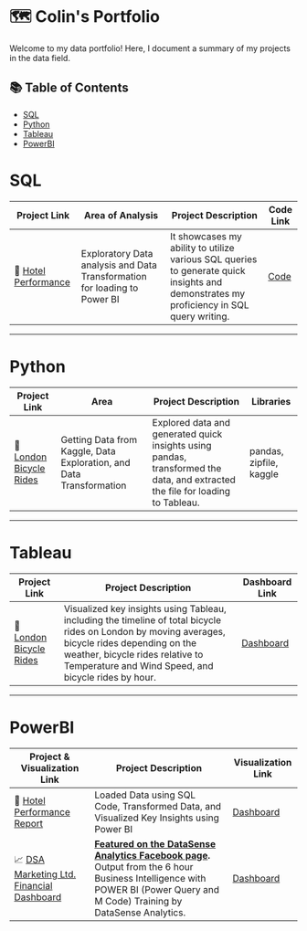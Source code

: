 # 🗺 Colin's Portfolio

Welcome to my data portfolio! Here, I document a summary of my projects in the data field. 

## 📚 Table of Contents
- [SQL](#sql)
- [Python](#python)
- [Tableau](#tableau)
- [PowerBI](#powerbi)

# SQL

| Project Link | Area of Analysis | Project Description | Code Link |
|---|---|---|---|
| 🏨 [Hotel Performance](https://github.com/colinryanx/Hotel-Performance-Project/blob/main/README.md) | Exploratory Data analysis and Data Transformation for loading to Power BI | It showcases my ability to utilize various SQL queries to generate quick insights and demonstrates my proficiency in SQL query writing. | [Code](https://github.com/colinryanx/Hotel-Performance-Project/blob/main/Hotel%20Performance%20Analysis.md)

***

# Python

| Project Link | Area | Project Description | Libraries |    
|---|---|---|---|
| 🚴 [London Bicycle Rides]() | Getting Data from Kaggle, Data Exploration, and Data Transformation | Explored data and generated quick insights using pandas, transformed the data, and extracted the file for loading to Tableau. | pandas, zipfile, kaggle

***

# Tableau

| Project Link | Project Description | Dashboard Link |
|---|---|---|
| 🚴 [London Bicycle Rides]() | Visualized key insights using Tableau, including the timeline of total bicycle rides on London by moving averages, bicycle rides depending on the weather, bicycle rides relative to Temperature and Wind Speed, and bicycle rides by hour. | [Dashboard](https://public.tableau.com/app/profile/colin.ryan.subido/viz/London_Bikes_Project_17187842296680/LondonBikeRides) |

***

# PowerBI

| Project & Visualization Link | Project Description | Visualization Link |
|---|---|---|
| 🏨 [Hotel Performance Report](https://github.com/colinryanx/Hotel-Performance-Project/blob/main/README.md) | Loaded Data using SQL Code, Transformed Data, and Visualized Key Insights using Power BI | [Dashboard](https://github.com/colinryanx/Hotel-Performance-Project/blob/main/Hotel%20Performance%20Report.pdf) |
| 📈 [DSA Marketing Ltd. Financial Dashboard](https://github.com/colinryanx/Financial-Dashboard-DataSenseAnalytics/blob/main/README.md) | **[Featured on the DataSense Analytics Facebook page](https://www.facebook.com/photo.php?fbid=237583475707496&set=pb.100083675353136.-2207520000&type=3).** Output from the 6 hour Business Intelligence with POWER BI (Power Query and M Code) Training by DataSense Analytics. | [Dashboard](https://github.com/colinryanx/Financial-Dashboard-DataSenseAnalytics/blob/main/DSA%20Marketing%20Ltd.%20Financial%20Dashboard.pdf) |




